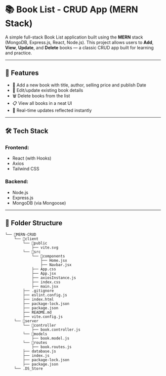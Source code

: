 # 📚 Book List - CRUD App (MERN Stack)

A simple full-stack Book List application built using the **MERN** stack (MongoDB, Express.js, React, Node.js). This project allows users to **Add**, **View**, **Update**, and **Delete** books — a classic CRUD app built for learning and practice.

---

## 🚀 Features

- 📖 Add a new book with title, author, selling price and publish Date
- 📝 Edit/update existing book details
- 🗑️ Delete books from the list
- 📋 View all books in a neat UI
- 🔁 Real-time updates reflected instantly

---

## 🛠️ Tech Stack

### Frontend:
- React (with Hooks)
- Axios
- Tailwind CSS 

### Backend:
- Node.js
- Express.js
- MongoDB (via Mongoose)

---

## 📂 Folder Structure
```
└── 📁MERN-CRUD
    └── 📁client
        └── 📁public
            ├── vite.svg
        └── 📁src
            └── 📁components
                ├── Home.jsx
                ├── Navbar.jsx
            ├── App.css
            ├── App.jsx
            ├── axiosInstance.js
            ├── index.css
            ├── main.jsx
        ├── .gitignore
        ├── eslint.config.js
        ├── index.html
        ├── package-lock.json
        ├── package.json
        ├── README.md
        ├── vite.config.js
    └── 📁server
        └── 📁controller
            ├── book.controller.js
        └── 📁models
            ├── book.model.js
        └── 📁routes
            ├── book.routes.js
        ├── database.js
        ├── index.js
        ├── package-lock.json
        ├── package.json
    └── .DS_Store
```
